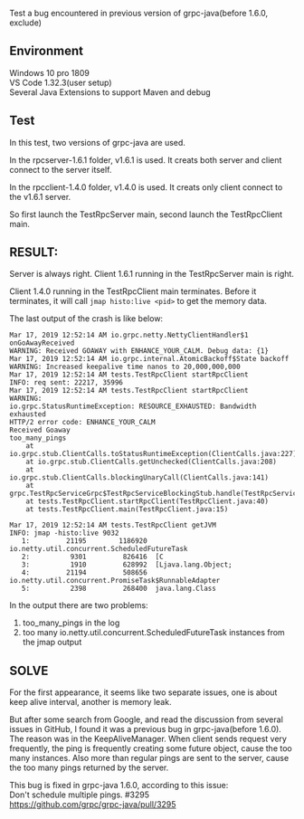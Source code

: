 Test a bug encountered in previous version of grpc-java(before 1.6.0, exclude)

## Environment

Windows 10 pro 1809  
VS Code 1.32.3(user setup)  
Several Java Extensions to support Maven and debug

## Test

In this test, two versions of grpc-java are used.  

In the rpcserver-1.6.1 folder, v1.6.1 is used. It creats both server and client connect to the server itself.  

In the rpcclient-1.4.0 folder, v1.4.0 is used. It creats only client connect to the v1.6.1 server.

So first launch the TestRpcServer main, second launch the TestRpcClient main.

## RESULT:  

Server is always right. Client 1.6.1 running in the TestRpcServer main is right.

Client 1.4.0 running in the TestRpcClient main terminates. Before it terminates, it will call `jmap histo:live <pid>` to get the memory data.

The last output of the crash is like below:

```
Mar 17, 2019 12:52:14 AM io.grpc.netty.NettyClientHandler$1 onGoAwayReceived
WARNING: Received GOAWAY with ENHANCE_YOUR_CALM. Debug data: {1}
Mar 17, 2019 12:52:14 AM io.grpc.internal.AtomicBackoff$State backoff
WARNING: Increased keepalive time nanos to 20,000,000,000
Mar 17, 2019 12:52:14 AM tests.TestRpcClient startRpcClient
INFO: req sent: 22217, 35996
Mar 17, 2019 12:52:14 AM tests.TestRpcClient startRpcClient
WARNING: 
io.grpc.StatusRuntimeException: RESOURCE_EXHAUSTED: Bandwidth exhausted
HTTP/2 error code: ENHANCE_YOUR_CALM
Received Goaway
too_many_pings
	at io.grpc.stub.ClientCalls.toStatusRuntimeException(ClientCalls.java:227)
	at io.grpc.stub.ClientCalls.getUnchecked(ClientCalls.java:208)
	at io.grpc.stub.ClientCalls.blockingUnaryCall(ClientCalls.java:141)
	at grpc.TestRpcServiceGrpc$TestRpcServiceBlockingStub.handle(TestRpcServiceGrpc.java:138)
	at tests.TestRpcClient.startRpcClient(TestRpcClient.java:40)
	at tests.TestRpcClient.main(TestRpcClient.java:15)

Mar 17, 2019 12:52:14 AM tests.TestRpcClient getJVM
INFO: jmap -histo:live 9032
   1:         21195        1186920  io.netty.util.concurrent.ScheduledFutureTask
   2:          9301         826416  [C
   3:          1910         628992  [Ljava.lang.Object;
   4:         21194         508656  io.netty.util.concurrent.PromiseTask$RunnableAdapter
   5:          2398         268400  java.lang.Class
```

In the output there are two problems:
1. too_many_pings in the log
2. too many io.netty.util.concurrent.ScheduledFutureTask instances from the jmap output


## SOLVE

For the first appearance, it seems like two separate issues, one is about keep alive interval, another is memory leak.

But after some search from Google, and read the discussion from several issues in GitHub, I found it was a previous bug in grpc-java(before 1.6.0). The reason was in the KeepAliveManager. When client sends request very frequently, the ping is frequently creating some future object, cause the too many instances. Also more than regular pings are sent to the server, cause the too many pings returned by the server.

This bug is fixed in grpc-java 1.6.0, according to this issue:  
Don't schedule multiple pings. #3295  
https://github.com/grpc/grpc-java/pull/3295
